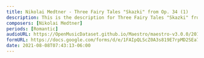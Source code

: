 ```yaml
---
title: Nikolai Medtner - Three Fairy Tales "Skazki" from Op. 34 (1)
description: This is the description for Three Fairy Tales "Skazki" from Op. 34 by Nikolai Medtner
composers: [Nikolai Medtner]
periods: [Romantic]
audioURL: https://OpenMusicDataset.github.io/Maestro/maestro-v3.0.0/2018/MIDI-Unprocessed_Recital16_MID--AUDIO_16_R1_2018_wav--2.midi
formURL: https://docs.google.com/forms/d/e/1FAIpQLScZ0A3s819E7rpMD2SEa7K6tFzT-J1dYIT2FwswYF7g3FvhjQ/viewform
date: 2021-08-08T07:43:13-06:00
---
```

